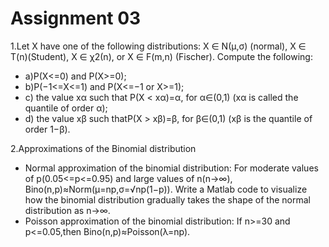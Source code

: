 # Assignment 03
1.Let X have one of the following distributions: X ∈ N(μ,σ) (normal), X ∈ T(n)(Student), X ∈ χ2(n), or X ∈ F(m,n) (Fischer). Compute the following:
- a)P(X<=0) and P(X>=0);
- b)P(−1<=X<=1) and P(X<=−1 or X>=1);
- c) the value xα such that P(X < xα)=α, for α∈(0,1) (xα is called the quantile of order α);
- d) the value xβ such thatP(X > xβ)=β, for β∈(0,1) (xβ is the quantile of order 1−β).

2.Approximations of the Binomial distribution
- Normal approximation of the binomial distribution: For moderate values of p(0.05<=p<=0.95) and large values of n(n→∞), Bino(n,p)≈Norm(μ=np,σ=√np(1−p)). Write a Matlab code to visualize how the binomial distribution gradually takes the shape of the normal distribution as n→∞.
- Poisson approximation of the binomial distribution: If n>=30 and p<=0.05,then Bino(n,p)≈Poisson(λ=np).
